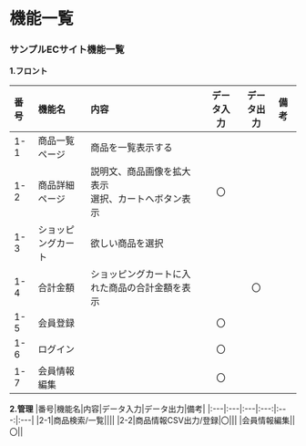 # 機能一覧
### サンプルECサイト機能一覧
**1.フロント**
 
|番号|機能名|内容|データ入力|データ出力|備考|
|:---|:---|:---|:---:|:---:|:---|
|1-1|商品一覧ページ|商品を一覧表示する||||
|1-2|商品詳細ページ|説明文、商品画像を拡大表示<br>選択、カートへボタン表示|〇|||
|1-3|ショッピングカート|欲しい商品を選択||||
|1-4|合計金額|ショッピングカートに入れた商品の合計金額を表示||〇||
|1-5|会員登録||〇||
|1-6|ログイン||〇||
|1-7|会員情報編集||〇||

**2.管理**
|番号|機能名|内容|データ入力|データ出力|備考|
|:---|:---|:---|:---:|:---:|:---|
|2-1|商品検索/一覧||||
|2-2|商品情報CSV出力/登録|〇|||
|会員情報編集||〇||
